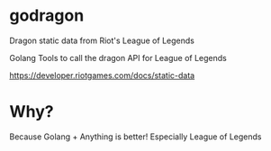 # godragon
Dragon static data from Riot's League of Legends

Golang Tools to call the dragon API for League of Legends

https://developer.riotgames.com/docs/static-data

# Why?

Because Golang + Anything is better! Especially League of Legends
